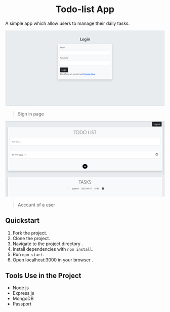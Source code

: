 <h1 align="center"> Todo-list App </h1>

A simple app which allow users to manage their daily tasks.   

![alt text](/public/css/login.png)
> Sign in page

![alt text](/public/css/account.png)
> Account of a user

## Quickstart

1. Fork the project.
2. Clone the project.
3. Navigate to the project directory .
4. Install dependencies with `npm install`.
5. Run `npm start`.
6. Open localhost:3000 in your browser .
## Tools Use in the Project

* Node js
* Express js
* MongoDB
* Passport
